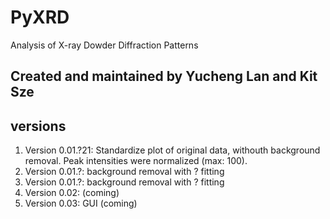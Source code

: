 # PyXRD
Analysis of X-ray Dowder Diffraction Patterns

## Created and maintained by Yucheng Lan and Kit Sze

## versions
1. Version 0.01.?21: Standardize plot of original data, withouth background removal.  Peak intensities were normalized (max: 100).  
2. Version 0.01.?: background removal with ? fitting
3. Version 0.01.?: background removal with ? fitting
4. Version 0.02: (coming)
5. Version 0.03: GUI (coming)
